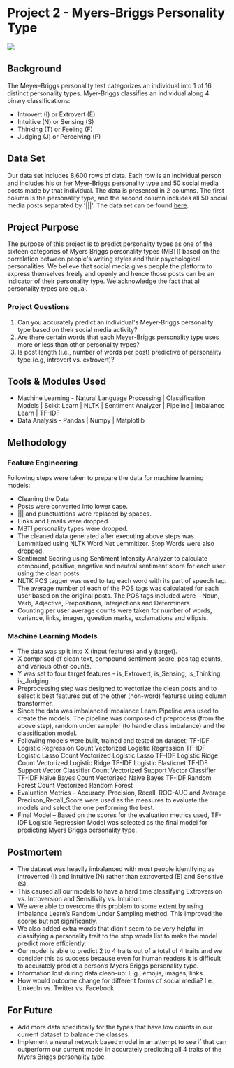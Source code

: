 # Project 2 - Myers-Briggs Personality Type
![](https://excellenceassured.com/wp-content/uploads/2015/09/16-personality-types.png)

## Background
The Meyer-Briggs personality test categorizes an individual into 1 of 16 distinct personality types. Myer-Briggs classifies an individual along 4 binary classifications:
* Introvert (I) or Extrovert (E)
* Intuitive (N) or Sensing (S)
* Thinking (T) or Feeling (F)
* Judging (J) or Perceiving (P)

## Data Set
Our data set includes 8,600 rows of data. Each row is an individual person and includes his or her Myer-Briggs personality type and 50 social media posts made by that individual. The data is presented in 2 columns. The first column is the personality type, and the second column includes all 50 social media posts separated by '|||'. The data set can be found [here](https://www.kaggle.com/datasnaek/mbti-type?select=mbti_1.csv).

## Project Purpose

The purpose of this project is to predict personality types as one of the sixteen categories of Myers Briggs personality types (MBTI) based on the correlation between people's writing styles and their psychological personalities. We believe that social media gives people the platform to express themselves freely and openly and hence those posts can be an indicator of their personality type.
We acknowledge the fact that all personality types are equal.

### Project Questions
1. Can you accurately predict an individual's Meyer-Briggs personality type based on their social media activity?
2. Are there certain words that each Meyer-Briggs personality type uses more or less than other personality types?
3. Is post length (i.e., number of words per post) predictive of personality type (e.g, introvert vs. extrovert)?

## Tools & Modules Used
- Machine Learning - Natural Language Processing | Classification Models | Scikit Learn | NLTK | Sentiment Analyzer | Pipeline | Imbalance Learn | TF-IDF
- Data Analysis - Pandas | Numpy | Matplotlib

## Methodology

### Feature Engineering
Following steps were taken to prepare the data for machine learning models:
-  Cleaning the Data
-  Posts were converted into lower case.
-  ||| and punctuations were replaced by spaces.
-  Links and Emails were dropped.
-  MBTI personality types were dropped. 
-  The cleaned data generated after executing above steps was Lemmitized using NLTK Word Net Lemmitizer. Stop Words were also dropped.
-  Sentiment Scoring using Sentiment Intensity Analyzer to calculate compound, positive, negative and neutral sentiment score for each user using the clean posts.
-  NLTK POS tagger was used to tag each word with its part of speech tag. The average number of each of the POS tags was calculated for each user based on the original posts. The POS tags included were – Noun, Verb, Adjective, Prepositions, Interjections and Determiners.
-  Counting per user average counts were taken for number of words, variance, links, images, question marks, exclamations and ellipsis.

### Machine Learning Models
- The data was split into X (input features) and y (target).
- X comprised of clean text, compound sentiment score, pos tag counts, and various other counts.
- Y was set to four target features - is_Extrovert, is_Sensing, is_Thinking, is_Judging
- Preprocessing step was designed to vectorize the clean posts and to select k best features out of the other (non-word) features using column transformer.
- Since the data was imbalanced Imbalance Learn Pipeline was used to create the models. The pipeline was composed of preprocess (from the above step), random under sampler (to handle class imbalance) and the classification model.
- Following models were built, trained and tested on dataset: TF-IDF Logistic Regression Count Vectorized Logistic Regression TF-IDF Logistic Lasso Count Vectorized Logistic Lasso TF-IDF Logistic Ridge Count Vectorized Logistic Ridge TF-IDF Logistic Elasticnet TF-IDF Support Vector Classifier Count Vectorized Support Vector Classifier TF-IDF Naive Bayes Count Vectorized Naive Bayes TF-IDF Random Forest Count Vectorized Random Forest
- Evaluation Metrics – Accuracy, Precision, Recall, ROC-AUC and Average Precison_Recall_Score were used as the measures to evaluate the models and select the one performing the best.
- Final Model – Based on the scores for the evaluation metrics used, TF-IDF Logistic Regression Model was selected as the final model for predicting Myers Briggs personality type.

## Postmortem
- The dataset was heavily imbalanced with most people identifying as introverted (I) and Intuitive (N) rather than extroverted (E) and Sensitive (S). 
- This caused all our models to have a hard time classifying Extroversion vs. Introversion and Sensitivity vs. Intuition. 
- We were able to overcome this problem to some extent by using Imbalance Learn’s Random Under Sampling method. This improved the scores but not significantly. 
- We also added extra words that didn’t seem to be very helpful in classifying a personality trait to the stop words list to make the model predict more efficiently. 
- Our model is able to predict 2 to 4 traits out of a total of 4 traits and we consider this as success because even for human readers it is difficult to accurately predict a person’s Myers Briggs personality type.
- Information lost during data clean-up: E.g., emojis, images, links
- How would outcome change for different forms of social media? I.e., LinkedIn vs. Twitter vs. Facebook

## For Future
- Add more data specifically for the types that have low counts in our current dataset to balance the classes. 
- Implement a neural network based model in an attempt to see if that can outperform our current model in accurately predicting all 4 traits of the Myers Briggs personality type.
